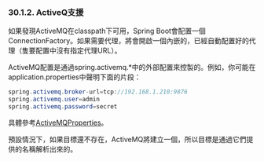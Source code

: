 ### 30.1.2. ActiveQ支援

如果發現ActiveMQ在classpath下可用，Spring Boot會配置一個ConnectionFactory。如果需要代理，將會開啟一個內嵌的，已經自動配置好的代理（隻要配置中沒有指定代理URL）。

ActiveMQ配置是通過spring.activemq.*中的外部配置來控製的。例如，你可能在application.properties中聲明下面的片段：
```java
spring.activemq.broker-url=tcp://192.168.1.210:9876
spring.activemq.user=admin
spring.activemq.password=secret
```
具體參考[ActiveMQProperties](http://github.com/spring-projects/spring-boot/tree/master/spring-boot-autoconfigure/src/main/java/org/springframework/boot/autoconfigure/jms/activemq/ActiveMQProperties.java)。

預設情況下，如果目標還不存在，ActiveMQ將建立一個，所以目標是通過它們提供的名稱解析出來的。
